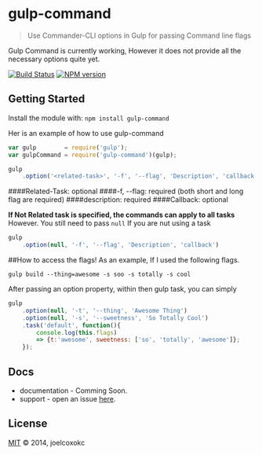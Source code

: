 # gulp-command 

>Use Commander-CLI options in Gulp for passing Command line flags

Gulp Command is currently working, However it does not provide all the necessary options quite yet.

[![Build Status](https://secure.travis-ci.org/JoelCoxOKC/gulp-command.png?branch=master)](http://travis-ci.org/JoelCoxOKC/gulp-command) [![NPM version](https://badge-me.herokuapp.com/api/npm/gulp-command.png)](http://badges.enytc.com/for/npm/gulp-command) 

## Getting Started
Install the module with: `npm install gulp-command`


Her is an example of how to use gulp-command

```javascript
var gulp        = require('gulp');
var gulpCommand = require('gulp-command')(gulp);

gulp
    .option('<related-task>', '-f', '--flag', 'Description', 'callback')

```

####Related-Task: optional
####-f, --flag: required (both short and long flag are required)
####description: required
####Callback: optional

**If Not Related task is specified, the commands can apply to all tasks**
However. You still need to pass ```null``` If you are nut using a task

```javascript
gulp
    .option(null, '-f', '--flag', 'Description', 'callback')
```

##How to access the flags!
As an example, If I used the following flags. 
```
gulp build --thing=awesome -s soo -s totally -s cool
```

After passing an option property, within then gulp task, you can simply 
```javascript 
gulp
    .option(null, '-t', '--thing', 'Awesome Thing')
    .option(null, '-s', '--sweetness', 'So Totally Cool')
    .task('default', function(){
        console.log(this.flags)
        => {t:'awesome', sweetness: ['so', 'totally', 'awesome']};
    });
```

## Docs

* documentation - Comming Soon.
* support - open an issue [here](https://github.com/JoelCoxOKC/gulp-command/issues).

## License
[MIT](http://opensource.org/licenses/MIT) © 2014, joelcoxokc